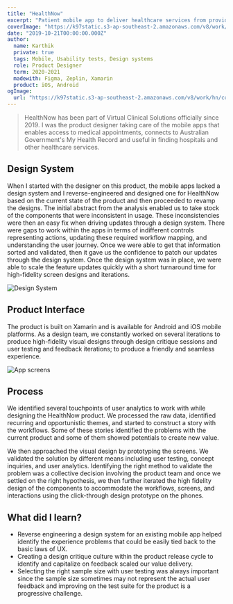 ```yaml
---
title: "HealthNow"
excerpt: "Patient mobile app to deliver healthcare services from providers &  myGov's health records"
coverImage: "https://k97static.s3-ap-southeast-2.amazonaws.com/v8/work/cover/hn.png"
date: "2019-10-21T00:00:00.000Z"
author:
  name: Karthik
  private: true
  tags: Mobile, Usability tests, Design systems
  role: Product Designer
  term: 2020-2021
  madewith: Figma, Zeplin, Xamarin
  product: iOS, Android
ogImage:
  url: "https://k97static.s3-ap-southeast-2.amazonaws.com/v8/work/hn/cover.png"
---
```


> HealthNow has been part of Virtual Clinical Solutions officially since 2019. I was the product designer taking care of the mobile apps that enables access to medical appointments, connects to Australian Government's My Health Record and useful in finding hospitals and other healthcare services.

## Design System

When I started with the designer on this product, the mobile apps lacked a design system and I reverse-engineered and designed one for HealthNow based on the current state of the product and then proceeded to revamp the designs. The initial abstract from the analysis enabled us to take stock of the components that were inconsistent in usage. These inconsistencies were then an easy fix when driving updates through a design system. There were gaps to work within the apps in terms of indifferent controls representing actions, updating these required workflow mapping, and understanding the user journey. Once we were able to get that information sorted and validated, then it gave us the confidence to patch our updates through the design system. Once the design system was in place, we were able to scale the feature updates quickly with a short turnaround time for high-fidelity screen designs and iterations.

![Design System](https://k97static.s3-ap-southeast-2.amazonaws.com/v8/work/hn/workflow.png)

## Product Interface

The product is built on Xamarin and is available for Android and iOS mobile platforms. As a design team, we constantly worked on several iterations to produce high-fidelity visual designs through design critique sessions and user testing and feedback iterations; to produce a friendly and seamless experience.

![App screens](https://k97static.s3-ap-southeast-2.amazonaws.com/v8/work/hn/screens.png)

## Process

We identified several touchpoints of user analytics to work with while designing the HealthNow product. We processed the raw data, identified recurring and opportunistic themes, and started to construct a story with the workflows. Some of these stories identified the problems with the current product and some of them showed potentials to create new value.

We then approached the visual design by prototyping the screens. We validated the solution by different means including user testing, concept inquiries, and user analytics. Identifying the right method to validate the problem was a collective decision involving the product team and once we settled on the right hypothesis, we then further iterated the high fidelity design of the components to accommodate the workflows, screens, and interactions using the click-through design prototype on the phones.

## What did I learn?

- Reverse engineering a design system for an existing mobile app helped identify the experience problems that could be easily tied back to the basic laws of UX.
- Creating a design critique culture within the product release cycle to identify and capitalize on feedback scaled our value delivery.
- Selecting the right sample size with user testing was always important since the sample size sometimes may not represent the actual user feedback and improving on the test suite for the product is a progressive challenge.

